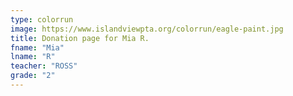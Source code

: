 ```yaml
---
type: colorrun
image: https://www.islandviewpta.org/colorrun/eagle-paint.jpg
title: Donation page for Mia R.
fname: "Mia"
lname: "R"
teacher: "ROSS"
grade: "2"
---
```


